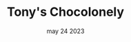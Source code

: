 ---
#preview
title: Tony's Chocolonely
image: /img/portfolio/3.jpg
category: Code
category_slug: code
date: may 24 2023
#portfolio image size for masonry layout: horizontal, vertical, square
masonrySize: square

#full details
short: "As a Design Virtuoso, my mission is to craft immersive and unforgettable <span class='mil-accent'>brand experiences</span> that resonate in the hearts and minds of audiences."

info:
  - label: Client
    value: Design Virtuoso

  - label: Category
    value: Design, Branding

  - label: Date
    value: April 24, 2024

fullImage:
  url: /img/portfolio/5.jpg
  alt: banner

description:
  title: Digital Landscape Navigation
  cols: 2
  content: "
      <p>Navigating the digital landscape requires more than just technical skills; it demands a keen understanding of the ever-evolving online ecosystem. I thrive on staying ahead of trends, strategically positioning brands for maximum visibility and impact.</p>
  "
  content2: "
      <p>From crafting user-friendly web interfaces to deploying data-driven digital marketing campaigns, every decision is guided by the goal of enhancing brand presence and driving meaningful engagement.</p>
  "

fullImage2:
  url: /img/portfolio/4.jpg
  alt: banner

description2:
  title: Digital Landscape Navigation
  content: "
      <p>What sets me apart as a Design Virtuoso is the harmonious fusion of creativity and strategy. Design decisions are not arbitrary; they are strategic choices aimed at achieving specific business objectives. Each project is a collaboration where creativity meets analytics, resulting in designs that not only captivate but also contribute to the overall success of the brand in the digital realm.</p>
  "
---